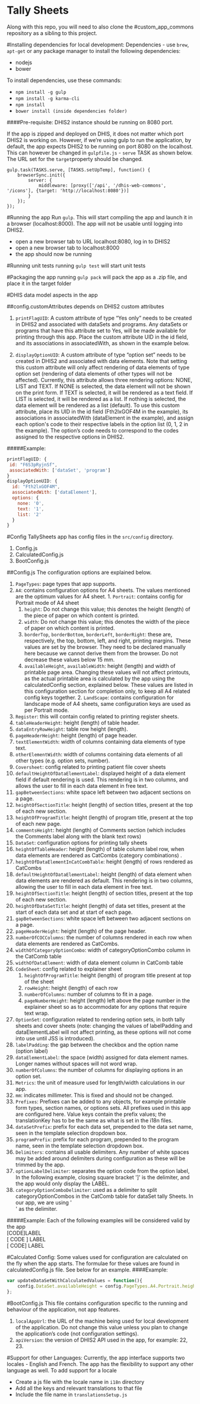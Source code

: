# Tally Sheets

Along with this repo, you will need to also clone the #custom_app_commons repository as a sibling to this project.

#Installing dependencies for local development:
Dependencies - use `brew`, `apt-get` or any package manager to install the following dependencies:
- nodejs
- bower

To install dependencies, use these commands:
- `npm install -g gulp`
- `npm install -g karma-cli`
- `npm install`
- `bower install (inside dependencies folder)`

####Pre-requisite:
  DHIS2 instance should be running on 8080 port.
  
If the app is zipped and deployed on DHIS, it does not matter which port DHIS2 is working on. However, if we’re using gulp to run the application, by default, the app expects DHIS2 to be running on port 8080 on the localhost. This can however be changed in `gulpfile.js` - `serve` TASK as shown below. The URL set for the `target`property should be changed.

```
gulp.task(TASKS.serve, [TASKS.setUpTemp], function() {
	browserSync.init({
		server: {
			middleware: [proxy(['/api', '/dhis-web-commons', '/icons'], {target: 'http://localhost:8080'})]
		}
	});
});
```


#Running the app
Run `gulp`. This will start compiling the app and launch it in a browser (localhost:8000). The app will not be usable until logging into DHIS2.
- open a new browser tab to URL localhost:8080, log in to DHIS2
- open a new browser tab to localhost:8000
- the app should now be running

#Running unit tests
running `gulp test` will start unit tests

#Packaging the app
running `gulp pack` will pack the app as a .zip file, and place it in the target folder

#DHIS data model aspects in the app

##config.customAttributes depends on DHIS2 custom attributes  

1. `printFlagUID`: A custom attribute of type “Yes only” needs to be created in DHIS2 and associated with dataSets and programs. Any dataSets or programs that have this attribute set to Yes, will be made available for printing through this app. Place the custom attribute UID in the id field, and its associations in associatedWith, as shown in the example below.  

2. `displayOptionUID`: A custom attribute of type “option set” needs to be created in DHIS2 and associated with data elements. Note that setting this custom attribute will only affect rendering of data elements of type option set (rendering of data elements of other types will not be affected). Currently, this attribute allows three rendering options: NONE, LIST and TEXT. If NONE is selected, the data element will not be shown on the print form. If TEXT is selected, it will be rendered as a text field. If LIST is selected, it will be rendered as a list. If nothing is selected, the data element will be rendered as a list (default). To use this custom attribute, place its UID in the id field (Fth2lxGOF4M in the example), its associations in associatedWith (dataElement in the example), and assign each option's code to their respective labels in the option list (0, 1, 2 in the example). The option’s code needs to correspond to the codes assigned to the respective options in DHIS2.

#####Example:
```javascript
printFlagUID: {
 id: "F6S3pRyjnSf",
 associatedWith: ['dataSet', 'program']
}
displayOptionUID: {
  id: "Fth2lxGOF4M",
  associatedWith: ['dataElement'],
  options: {
    none: '0',
    text: '1',
    list: '2'
  }
}
```


#Config
TallySheets app has config files in the `src/config` directory.

1. Config.js
2. CalculatedConfig.js
3. BootConfig.js  


##Config.js
The configuration options are explained below.

1. `PageTypes`: page types that app supports.
  1. `A4`: contains configuration options for A4 sheets. The values mentioned are the optimum values for A4 sheet.
    1. `Portrait`: contains config for Portrait mode of A4 sheet
      1. `height`: Do not change this value; this denotes the height (length) of the piece of paper on which content is printed.
      2. `width`: Do not change this value; this denotes the width of the piece of paper on which content is printed.
      3. `borderTop`, `borderBottom`, `borderLeft`, `borderRight`: these are, respectively, the top, bottom, left, and right, printing margins. These values are set by the browser. They need to be declared manually here because we cannot derive them from the browser. Do not decrease these values below 15 mm. 
      4. `availableHeight`, `availableWidth`: height (length) and width of printable page area. Changing these values will not affect printouts, as the actual printable area is calculated by the app using the calculatedConfig section, explained below. These values are listed in this configuration section for completion only, to keep all A4 related config keys together. 
    2. `LandScape`: contains configuration for landscape mode of A4 sheets, same configuration keys are used as per Portrait mode.
2. `Register`: this will contain config related to printing register sheets.
  1. `tableHeaderHeight`: height (length) of table header.
  2. `dataEntryRowHeight`: table row height (length).
  3. `pageHeaderHeight`: height (length) of page header.
  4. `textElementWidth`: width of columns containing data elements of type text.
  5. `otherElementWidth`: width of columns containing data elements of all other types (e.g. option sets, number).
3. `Coversheet`: config related to printing patient file cover sheets
  1. `defaultHeightOfDataElementLabel`: displayed height of a data element field if default rendering is used. This rendering is in two columns, and allows the user to fill in each data element in free text.
  2. `gapBetweenSections`: white space left between two adjacent sections on a page.
  3. `heightOfSectionTitle`: height (length) of section titles, present at the top of each new section. 
  4. `heightOfProgramTitle`: height (length) of program title, present at the top of each new page.
  5. `commentsHeight`: height (length) of Comments section (which includes the Comments label along with the blank text rows)
4. `DataSet`: configuration options for printing tally sheets
  1. `heightOfTableHeader`: height (length) of table column label row, when data elements are rendered as CatCombs (category combinations) .
  2. `heightOfDataElementInCatCombTable`: height (length) of rows rendered as CatCombs
  3. `defaultHeightOfDataElementLabel`: height (length) of data element when data elements are rendered as default. This rendering is in two columns, allowing the user to fill in each data element in free text.
  4. `heightOfSectionTitle`: height (length) of section titles, present at the top of each new section. 
  5. `heightOfDataSetTitle`: height (length)  of data set titles, present at the start of each data set and at start of each page.
  6. `gapBetweenSections`: white space left between two adjacent sections on a page.
  7. `pageHeaderHeight`: height (length) of the page header.
  8. `numberOfCOCColumns`: the number of columns rendered in each row when data elements are rendered as CatCombs.
  9. `widthOfCategoryOptionCombo`: width of categoryOptionCombo column in the CatComb table
  10. `widthOfDataElement`: width of data element column in CatComb table
5. `CodeSheet`: config related to explainer sheet
    1. `heightOfProgramTitle`: height (length) of program title present at top of the sheet
    2. `rowHeight`: height (length) of each row
    3. `numberOfColumns`: number of columns to fit in a page.
    4. `pageNumberHeight`: height (length) left above the page number in the explainer sheet so as to accommodate for any options that require text wrap.
6. `OptionSet`: configuration related to rendering option sets, in both tally sheets and cover sheets (note: changing the values of labelPadding and dataElementLabel will not affect printing, as these options will not come into use until JSS is introduced).
  1. `labelPadding`: the gap between the checkbox and the option name (option label)
  2. `dataElementLabel`: the space (width) assigned for data element names. Longer names without spaces will not word wrap.
  3. `numberOfColumns`: the number of columns for displaying options in an option set.
7. `Metrics`: the unit of measure used for length/width calculations in our app.
  1. `mm`: indicates millimeter. This is fixed and should not be changed. 
8. `Prefixes`: Prefixes can be added to any objects, for example printable form types, section names, or options sets. All prefixes used in this app are configured here. Value keys contain the prefix values; the translationKey has to be the same as what is set in the i18n files.
  1. `dataSetPrefix`: prefix for each data set, prepended to the data set name, seen in the template selection dropdown box.
  2. `programPrefix`: prefix for each program, prepended to the program name, seen in the template selection dropdown box.
9. `Delimiters`: contains all usable delimiters. Any number of white spaces may be added around delimiters during configuration as these will be trimmed by the app.
  1. `optionLabelDelimiter`: separates the option code from the option label, In the following example, closing square bracket ']' is the delimiter, and the app would only display the LABEL.
  2. `categoryOptionComboDelimiter`: used as a delimiter to split categoryOptionCombos in the CatComb table for dataSet tally Sheets. In our app, we are using '<br>' as the delimiter.
  
#####Example:
Each of the following examples will be considered valid by the app  
[CODE]LABEL  
[  CODE  ]               LABEL  
[  CODE] LABEL    

#Calculated Config:
Some values used for configuration are calculated on the fly when the app starts. The formulae for these values are found in calculatedConfig.js file. See below for an example.
####Example:
```javascript
var updateDataSetWithCalculatedValues = function(){
	config.DataSet.availableHeight = config.PageTypes.A4.Portrait.heightAfterRemovingDefaultBorders - config.DataSet.pageHeaderHeight;
};
```


#BootConfig.js
This file contains configuration specific to the running and behaviour of the application, not app features.

1. `localAppUrl`: the URL of the machine being used for local development of the application. Do not change this value unless you plan to change the application’s code (not configuration settings). 
2. `apiVersion`: the version of DHIS2 API used in the app, for example: 22, 23.


#Support for other Languages: 
Currently, the app interface supports two locales - English and French. The app has the flexibility to support any other language as well. To add support for a locale
- Create a js file with the locale name in `i18n` directory
- Add all the keys and relevant translations to that file
- Include the file name in `translationsSetup.js` 
